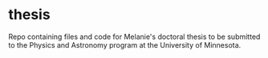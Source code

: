 # thesis
Repo containing files and code for Melanie's doctoral thesis to be submitted to the Physics and Astronomy program at the University of Minnesota. 
